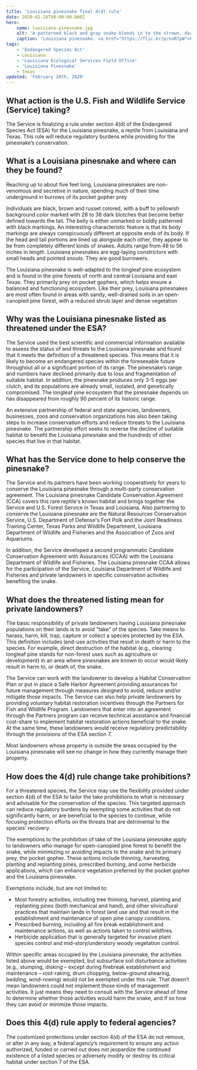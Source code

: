 ```yaml
---
title: 'Louisiana pinesnake final 4(d) rule'
date: 2020-02-26T00:00:00.000Z
hero:
    name: louisiana-pinesnake.jpg
    alt: 'A patterned black and gray snake blends in to the strewn, dark pine needles on the forest floor.'
    caption: 'Louisiana pinesnake. <a href="https://flic.kr/p/nuR7pW">Photo</a> by Michael Sealy, USFWS.'
tags:
    - 'Endangered Species Act'
    - Louisiana
    - 'Louisiana Ecological Services Field Office'
    - 'Louisiana Pinesnake'
    - Texas
updated: 'February 26th, 2020'
---
```


## What action is the U.S. Fish and Wildlife Service (Service) taking?

The Service is finalizing a rule under section 4(d) of the Endangered Species Act (ESA) for the Louisiana pinesnake, a reptile from Louisiana and Texas. This rule will reduce regulatory burdens while providing for the pinesnake’s conservation. 

## What is a Louisiana pinesnake and where can they be found?

Reaching up to about five feet long, Louisiana pinesnakes are non-venomous and secretive in nature, spending much of their time underground in burrows of its pocket gopher prey

Individuals are black, brown and russet colored, with a buff to yellowish background color marked with 28 to 38 dark blotches that become better defined towards the tail. The belly is either unmarked or boldly patterned with black markings. An interesting characteristic feature is that its body markings are always conspicuously different at opposite ends of its body. If the head and tail portions are lined up alongside each other, they appear to be from completely different kinds of snakes. Adults range from 48 to 56 inches in length. Louisiana pinesnakes are egg-laying constrictors with small heads and pointed snouts. They are good burrowers. 

The Louisiana pinesnake is well-adapted to the longleaf pine ecosystem and is found in the pine forests of north and central Louisiana and east Texas. They primarily prey on pocket gophers, which helps ensure a balanced and functioning ecosystem. Like their prey, Louisiana pinesnakes are most often found in areas with sandy, well-drained soils in an open-canopied pine forest, with a reduced shrub layer and dense vegetation

## Why was the Louisiana pinesnake listed as threatened under the ESA?

The Service used the best scientific and commercial information available to assess the status of and threats to the Louisiana pinesnake and found that it meets the definition of a threatened species. This means that it is likely to become an endangered species within the foreseeable future throughout all or a significant portion of its range. The pinesnake’s range and numbers have declined primarily due to loss and fragmentation of suitable habitat. In addition, the pinesnake produces only 3-5 eggs per clutch, and its populations are already small, isolated, and genetically compromised. The longleaf pine ecosystem that the pinesnake depends on has disappeared from roughly 90 percent of its historic range. 

An extensive partnership of federal and state agencies, landowners, businesses, zoos and conservation organizations has also been taking steps to increase conservation efforts and reduce threats to the Louisiana pinesnake. The partnership effort seeks to reverse the decline of suitable habitat to benefit the Louisiana pinesnake and the hundreds of other species that live in that habitat. 

## What has the Service done to help conserve the pinesnake?

The Service and its partners have been working cooperatively for years to conserve the Louisiana pinesnake through a multi-party conservation agreement. The Louisiana pinesnake Candidate Conservation Agreement (CCA) covers this rare reptile's known habitat and brings together the Service and U.S. Forest Service in Texas and Louisiana. Also partnering to conserve the Louisiana pinesnake are the Natural Resources Conservation Service, U.S. Department of Defense's Fort Polk and the Joint Readiness Training Center, Texas Parks and Wildlife Department, Louisiana Department of Wildlife and Fisheries and the Association of Zoos and Aquariums. 

In addition, the Service developed a second programmatic Candidate Conservation Agreement with Assurances (CCAA) with the Louisiana Department of Wildlife and Fisheries. The Louisiana pinesnake CCAA allows for the participation of the Service, Louisiana Department of Wildlife and Fisheries and private landowners in specific conservation activities benefiting the snake.

## What does the threatened listing mean for private landowners?

The basic responsibility of private landowners having Louisiana pinesnake populations on their lands is to avoid “take” of the species. Take means to harass, harm, kill, trap, capture or collect a species protected by the ESA. This definition includes land-use activities that result in death or harm to the species. For example, direct destruction of the habitat (e.g., clearing longleaf pine stands for non-forest uses such as agriculture or development) in an area where pinesnakes are known to occur would likely result in harm to, or death of, the snake. 

The Service can work with the landowner to develop a Habitat Conservation Plan or put in place a Safe Harbor Agreement providing assurances for future management through measures designed to avoid, reduce and/or mitigate those impacts. The Service can also help private landowners by providing voluntary habitat restoration incentives through the Partners for Fish and Wildlife Program. Landowners that enter into an agreement through the Partners program can receive technical assistance and financial cost-share to implement habitat restoration actions beneficial to the snake. At the same time, these landowners would receive regulatory predictability through the provisions of the ESA section 7.

Most landowners whose property is outside the areas occupied by the Louisiana pinesnake will see no change in how they currently manage their property.

## How does the 4(d) rule change take prohibitions?

For a threatened species, the Service may use the flexibility provided under section 4(d) of the ESA to tailor the take prohibitions to what is necessary and advisable for the conservation of the species. This targeted approach can reduce regulatory burdens by exempting some activities that do not significantly harm, or are beneficial to the species to continue, while focusing protection efforts on the threats that are detrimental to the species’ recovery.

The exemptions to the prohibition of take of the Louisiana pinesnake apply to landowners who manage for open-canopied pine forest to benefit the snake, while minimizing or avoiding impacts to the snake and its primary prey, the pocket gopher. These actions include thinning, harvesting, planting and replanting pines, prescribed burning, and some herbicide applications, which can enhance vegetation preferred by the pocket gopher and the Louisiana pinesnake. 

Exemptions include, but are not limited to:

- Most forestry activities, including tree thinning, harvest, planting and replanting pines (both mechanical and hand), and other silvicultural practices that maintain lands in forest land use and that result in the establishment and maintenance of open pine canopy conditions.
- Prescribed burning, including all fire break establishment and maintenance actions, as well as actions taken to control wildfires.
- Herbicide application that is generally targeted for invasive plant species control and mid-story/understory woody vegetation control.

Within specific areas occupied by the Louisiana pinesnake, the activities listed above would be exempted, but subsurface soil disturbance activities (e.g., stumping, disking – except during firebreak establishment and maintenance – root-raking, drum chopping, below-ground shearing, bedding, wind-rowing) would not be exempted under this rule. That doesn’t mean landowners could not implement those kinds of management activities. It just means they need to consult with the Service ahead of time to determine whether those activities would harm the snake, and if so how they can avoid or minimize those impacts.

## Does this 4(d) rule apply to federal agencies?

The customized protections under section 4(d) of the ESA do not remove, or alter in any way, a federal agency’s requirement to ensure any action authorized, funded or carried out does not jeopardize the continued existence of a listed species or adversely modify or destroy its critical habitat under section 7 of the ESA.